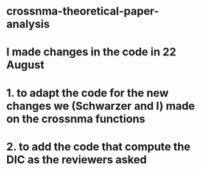 # crossnma-theoretical-paper-analysis
# I made changes in the code in 22 August 
# 1. to adapt the code for the new changes we (Schwarzer and I) made on the crossnma functions 
# 2. to add the code that compute the DIC as the reviewers asked